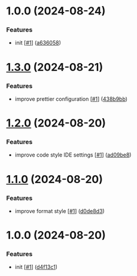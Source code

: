# 1.0.0 (2024-08-24)


### Features

* init [[#1](https://github.com/d3p1/3d-css-building/issues/1)] ([a636058](https://github.com/d3p1/3d-css-building/commit/a6360580a4772b76dc15b8719befda4ca245e72e))

# [1.3.0](https://github.com/d3p1/base-css-template/compare/v1.2.0...v1.3.0) (2024-08-21)


### Features

* improve prettier configuration [[#1](https://github.com/d3p1/base-css-template/issues/1)] ([438b9bb](https://github.com/d3p1/base-css-template/commit/438b9bbe1db69c50a5677addfeb1b2bd6b4f3472))

# [1.2.0](https://github.com/d3p1/base-css-template/compare/v1.1.0...v1.2.0) (2024-08-20)


### Features

* improve code style IDE settings [[#1](https://github.com/d3p1/base-css-template/issues/1)] ([ad09be8](https://github.com/d3p1/base-css-template/commit/ad09be820e72867bd2b9de1ccece745f90025da5))

# [1.1.0](https://github.com/d3p1/base-css-template/compare/v1.0.0...v1.1.0) (2024-08-20)


### Features

* improve format style [[#1](https://github.com/d3p1/base-css-template/issues/1)] ([d0de8d3](https://github.com/d3p1/base-css-template/commit/d0de8d3f14c6e2269ce2e52dba879447bc385996))

# 1.0.0 (2024-08-20)


### Features

* init [[#1](https://github.com/d3p1/base-css-template/issues/1)] ([d4f13c1](https://github.com/d3p1/base-css-template/commit/d4f13c1ab002cc7a8f9e75aef2af0ca90a5254f2))
